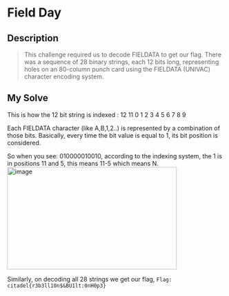 # Field Day

## Description
> This challenge required us to decode FIELDATA to get our flag. There was a sequence of 28 binary strings, each 12 bits long, representing holes on an 80-column punch
> card using the FIELDATA (UNIVAC) character encoding system. 

## My Solve

This is how the 12 bit string is indexed :
12 11 0 1 2 3 4 5 6 7 8 9

Each FIELDATA character (like A,B,1,2..) is represented by a combination of those bits.
Basically, every time the bit value is equal to 1, its bit position is considered.

So when you see: 010000010010, according to the indexing system, the 1 is in positions 11 and 5, this means 11-5 which means N.
<img width="393" height="238" alt="image" src="https://github.com/user-attachments/assets/981fa061-850e-4276-9198-c53d58b90155" />

Similarly, on decoding all 28 strings we get our flag, ``Flag: citadel{r3b3ll10n$&BU1lt:0nH0p3}``
                                                                                    

 
